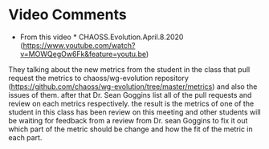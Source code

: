 # Video Comments

- From this video * CHAOSS.Evolution.April.8.2020 (https://www.youtube.com/watch?v=MOWQegOw6Fk&feature=youtu.be)

They talking about the new metrics from the student in the class that pull request the metrics to chaoss/wg-evolution repository (https://github.com/chaoss/wg-evolution/tree/master/metrics) 
and also the issues of them. after that Dr. Sean Goggins list all of the pull requests and review on each metrics respectively. the result is the metrics of one of the student in this class has been review on this meeting and other students will be waiting for feedback from a review from Dr. sean Goggins to fix it out which part of the metric should be change and how the fit of the metric in each part.
